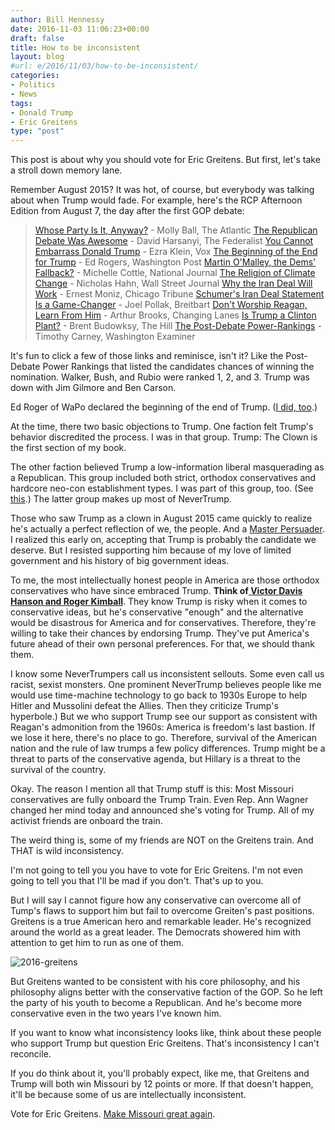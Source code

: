 ```yaml
---
author: Bill Hennessy
date: 2016-11-03 11:06:23+00:00
draft: false
title: How to be inconsistent
layout: blog
#url: e/2016/11/03/how-to-be-inconsistent/
categories:
- Politics
- News
tags:
- Donald Trump
- Eric Greitens
type: "post"
---
```


This post is about why you should vote for Eric Greitens. But first, let's take a stroll down memory lane.

Remember August 2015? It was hot, of course, but everybody was talking about when Trump would fade. For example, here's the RCP Afternoon Edition from August 7, the day after the first GOP debate:



> [Whose Party Is It, Anyway?](https://www.realclearpolitics.com/2015/08/07/whose_party_is_it_anyway_362893.html) - Molly Ball, The Atlantic
[The Republican Debate Was Awesome](https://www.realclearpolitics.com/2015/08/07/the_republican_debate_was_awesome_362877.html) - David Harsanyi, The Federalist
[You Cannot Embarrass Donald Trump](https://www.realclearpolitics.com/2015/08/07/you_cannot_embarrass_donald_trump_362871.html) - Ezra Klein, Vox
[The Beginning of the End for Trump](https://www.realclearpolitics.com/2015/08/07/the_beginning_of_the_end_for_trump_362891.html) - Ed Rogers, Washington Post
[Martin O'Malley, the Dems' Fallback?](https://www.realclearpolitics.com/2015/08/07/martin_o039malley_the_dems039_fallback_362533.html) - Michelle Cottle, National Journal
[The Religion of Climate Change](https://www.realclearpolitics.com/2015/08/07/the_religion_of_climate_change_362880.html) - Nicholas Hahn, Wall Street Journal
[Why the Iran Deal Will Work](https://www.realclearpolitics.com/2015/08/07/why_the_iran_deal_will_work_362857.html) - Ernest Moniz, Chicago Tribune
[Schumer's Iran Deal Statement Is a Game-Changer](https://www.realclearpolitics.com/2015/08/07/schumer039s_iran_deal_statement_is_a_game-changer_362882.html) - Joel Pollak, Breitbart
[Don't Worship Reagan, Learn From Him](https://www.realclearpolitics.com/video/changing_lanes/2015/08/08/dont_worship_reagan_learn_from_him.html) - Arthur Brooks, Changing Lanes
[Is Trump a Clinton Plant?](https://www.realclearpolitics.com/2015/08/07/is_trump_a_clinton_plant_362837.html) - Brent Budowksy, The Hill
[The Post-Debate Power-Rankings](https://www.realclearpolitics.com/2015/08/07/the_post-debate_power-rankings_362855.html) - Timothy Carney, Washington Examiner



It's fun to click a few of those links and reminisce, isn't it? Like the Post-Debate Power Rankings that listed the candidates chances of winning the nomination. Walker, Bush, and Rubio were ranked 1, 2, and 3. Trump was down with Jim Gilmore and Ben Carson.

Ed Roger of WaPo declared the beginning of the end of Trump. ([I did, too](https://hennessysview.com/2015/08/08/what-good-issued-from-the-candidate-debate/).)

At the time, there two basic objections to Trump. One faction felt Trump's behavior discredited the process. I was in that group. Trump: The Clown is the first section of my book.

The other faction believed Trump a low-information liberal masquerading as a Republican. This group included both strict, orthodox conservatives and hardcore neo-con establishment types. I was part of this group, too. (See [this](https://hennessysview.com/2015/09/10/trump-the-final-nail-in-the-conservative-coffin/).) The latter group makes up most of NeverTrump.

Those who saw Trump as a clown in August 2015 came quickly to realize he's actually a perfect reflection of we, the people. And a [Master Persuader](https://blog.dilbert.com/post/139541975641/the-trump-master-persuader-index-and-reading-list). I realized this early on, accepting that Trump is probably the candidate we deserve. But I resisted supporting him because of my love of limited government and his history of big government ideas.

To me, the most intellectually honest people in America are those orthodox conservatives who have since embraced Trump. **Think of[ Victor Davis Hanson and Roger Kimball](https://pjmedia.com/rogerkimball/2016/11/02/trump-derangement-syndrome-schoenfeld-edition/)**. They know Trump is risky when it comes to conservative ideas, but he's conservative "enough" and the alternative would be disastrous for America and for conservatives. Therefore, they're willing to take their chances by endorsing Trump. They've put America's future ahead of their own personal preferences. For that, we should thank them.

I know some NeverTrumpers call us inconsistent sellouts. Some even call us racist, sexist monsters. One prominent NeverTrump believes people like me would use time-machine technology to go back to 1930s Europe to help Hitler and Mussolini defeat the Allies. Then they criticize Trump's hyperbole.) But we who support Trump see our support as consistent with Reagan's admonition from the 1960s: America is freedom's last bastion. If we lose it here, there's no place to go. Therefore, survival of the American nation and the rule of law trumps a few policy differences. Trump might be a threat to parts of the conservative agenda, but Hillary is a threat to the survival of the country.

Okay. The reason I mention all that Trump stuff is this: Most Missouri conservatives are fully onboard the Trump Train. Even Rep. Ann Wagner changed her mind today and announced she's voting for Trump. All of my activist friends are onboard the train.

The weird thing is, some of my friends are NOT on the Greitens train. And THAT is wild inconsistency.

I'm not going to tell you you have to vote for Eric Greitens. I'm not even going to tell you that I'll be mad if you don't. That's up to you.

But I will say I cannot figure how any conservative can overcome all of Tump's flaws to support him but fail to overcome Greiten's past positions. Greitens is a true American hero and remarkable leader. He's recognized around the world as a great leader. The Democrats showered him with attention to get him to run as one of them.

![2016-greitens](https://hennessysview.com/wp-content/uploads/2016/08/2016-greitens.jpg)


But Greitens wanted to be consistent with his core philosophy, and his philosophy aligns better with the conservative faction of the GOP. So he left the party of his youth to become a Republican. And he's become more conservative even in the two years I've known him.

If you want to know what inconsistency looks like, think about these people who support Trump but question Eric Greitens. That's inconsistency I can't reconcile.

If you do think about it, you'll probably expect, like me, that Greitens and Trump will both win Missouri by 12 points or more. If that doesn't happen, it'll be because some of us are intellectually inconsistent.

Vote for Eric Greitens. [Make Missouri great again](https://hennessysview.com/2016/10/30/make-missouri-great-again-greitens-for-governor/).




